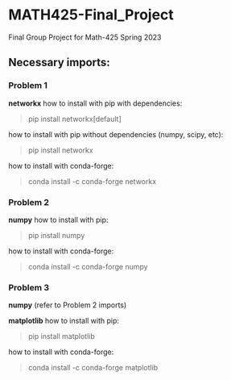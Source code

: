 # MATH425-Final_Project
Final Group Project for Math-425 Spring 2023

## Necessary imports:

### Problem 1
**networkx**
how to install with pip with dependencies:
 > pip install networkx[default]

how to install with pip without dependencies (numpy, scipy, etc):
 > pip install networkx
 
how to install with conda-forge:
 > conda install -c conda-forge networkx
  
### Problem 2
**numpy**
how to install with pip:
 > pip install numpy
  
how to install with conda-forge:
 > conda install -c conda-forge numpy
  
### Problem 3
**numpy** (refer to Problem 2 imports)

**matplotlib**
how to install with pip:
 > pip install matplotlib

how to install with conda-forge:
 > conda install -c conda-forge matplotlib
